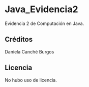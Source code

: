# Java_Evidencia2
Evidencia 2 de Computación en Java.

## Créditos
Daniela Canché Burgos
## Licencia
No hubo uso de licencia.
